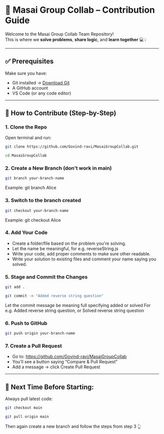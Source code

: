 # 👥 Masai Group Collab – Contribution Guide

Welcome to the Masai Group Collab Team Repository!  
This is where we **solve problems**, **share logic**, and **learn together** 💻💡

---

## ✅ Prerequisites

Make sure you have:

- Git installed → [Download Git](https://git-scm.com/)
- A GitHub account
- VS Code (or any code editor)

---

## 🚀 How to Contribute (Step-by-Step)

### 1. Clone the Repo

Open terminal and run:

```bash
git clone https://github.com/Govind-ravi/MasaiGroupCollab.git
```
```bash
cd MasaiGroupCollab
```

### 2️. Create a New Branch (don't work in main)
```bash
git branch your-branch-name
```
Example: git branch Alice

### 3. Switch to the branch created
```bash
git checkout your-branch-name
```
Example: git checkout Alice

### 4. Add Your Code
- Create a folder/file based on the problem you're solving.
- Let the name be meaningful, for e.g. reverseString.js
- Write your code, add proper comments to make sure other readable.
- Write your solution to existing files and comment your name saying you solved.

### 5. Stage and Commit the Changes
```bash
git add .
```
```bash
git commit -m "Added reverse string question"
```
Let the commit message be meaning full specifying added or solved
For e.g. Added reverse string question, or Solved reverse string question

### 6. Push to GitHub
```bash
git push origin your-branch-name
```

### 7. Create a Pull Request
- Go to: https://github.com/Govind-ravi/MasaiGroupCollab
- You’ll see a button saying “Compare & Pull Request”
- Add a message → click Create Pull Request

---

## 🔁 Next Time Before Starting:
Always pull latest code:
```bash
git checkout main
```
```bash
git pull origin main
```
Then again create a new branch and follow the steps from step 3 👆
